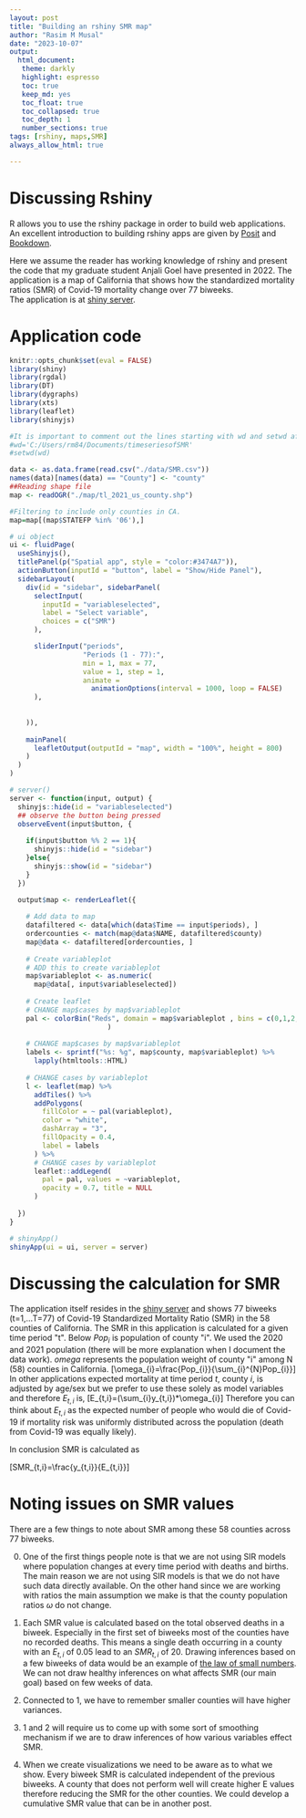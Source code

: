 ```yaml
---
layout: post
title: "Building an rshiny SMR map"
author: "Rasim M Musal"
date: "2023-10-07"
output:
  html_document:
   theme: darkly
   highlight: espresso
   toc: true
   keep_md: yes
   toc_float: true
   toc_collapsed: true
   toc_depth: 1
   number_sections: true
tags: [rshiny, maps,SMR]
always_allow_html: true

---
```




# Discussing Rshiny

R allows you to use the rshiny package in order to build web applications. An excellent introduction to building rshiny apps are given by [Posit](https://shiny.posit.co/r/articles/start/build/) and [Bookdown](https://bookdown.org/hadrien/how_to_build_a_shiny_app_from_scratch/).

Here we assume the reader has working knowledge of rshiny and present the code that my graduate student Anjali Goel have presented in 2022. The application is a map of California  that shows how the standardized mortality ratios (SMR) of Covid-19 mortality change over 77 biweeks.  
The application is at [shiny server](https://mmusal.shinyapps.io/timeseriesofSMR/).  

# Application code 


```r
knitr::opts_chunk$set(eval = FALSE)
library(shiny)
library(rgdal)
library(DT)
library(dygraphs)
library(xts)
library(leaflet)
library(shinyjs)

#It is important to comment out the lines starting with wd and setwd after running otherwise the app will not deploy.
#wd='C:/Users/rm84/Documents/timeseriesofSMR'
#setwd(wd)

data <- as.data.frame(read.csv("./data/SMR.csv"))
names(data)[names(data) == "County"] <- "county"
##Reading shape file
map <- readOGR("./map/tl_2021_us_county.shp")

#Filtering to include only counties in CA.
map=map[(map$STATEFP %in% '06'),]

# ui object
ui <- fluidPage(
  useShinyjs(),
  titlePanel(p("Spatial app", style = "color:#3474A7")),
  actionButton(inputId = "button", label = "Show/Hide Panel"),
  sidebarLayout(
    div(id = "sidebar", sidebarPanel(
      selectInput(
        inputId = "variableselected",
        label = "Select variable",
        choices = c("SMR")
      ),

      sliderInput("periods", 
                  "Periods (1 - 77):",
                  min = 1, max = 77,
                  value = 1, step = 1,
                  animate =
                    animationOptions(interval = 1000, loop = FALSE)
      ),
      
      
    )),
    
    mainPanel(
      leafletOutput(outputId = "map", width = "100%", height = 800)
    )
  )
)

# server()
server <- function(input, output) {
  shinyjs::hide(id = "variableselected")
  ## observe the button being pressed
  observeEvent(input$button, {
   
    if(input$button %% 2 == 1){
      shinyjs::hide(id = "sidebar")
    }else{
      shinyjs::show(id = "sidebar")
    }
  })

  output$map <- renderLeaflet({
    
    # Add data to map
    datafiltered <- data[which(data$Time == input$periods), ]
    ordercounties <- match(map@data$NAME, datafiltered$county)
    map@data <- datafiltered[ordercounties, ]
    
    # Create variableplot
    # ADD this to create variableplot
    map$variableplot <- as.numeric(
      map@data[, input$variableselected])
    
    # Create leaflet
    # CHANGE map$cases by map$variableplot
    pal <- colorBin("Reds", domain = map$variableplot , bins = c(0,1,2,3,4,5,6,7,51)
                        )
    
    # CHANGE map$cases by map$variableplot
    labels <- sprintf("%s: %g", map$county, map$variableplot) %>%
      lapply(htmltools::HTML)
    
    # CHANGE cases by variableplot
    l <- leaflet(map) %>%
      addTiles() %>%
      addPolygons(
        fillColor = ~ pal(variableplot),
        color = "white",
        dashArray = "3",
        fillOpacity = 0.4,
        label = labels
      ) %>%
      # CHANGE cases by variableplot
      leaflet::addLegend(
        pal = pal, values = ~variableplot,
        opacity = 0.7, title = NULL
      )
    
  })
}

# shinyApp()
shinyApp(ui = ui, server = server)
```

# Discussing the calculation for SMR

The application itself resides in the [shiny server](https://mmusal.shinyapps.io/timeseriesofSMR/)
and shows 77 biweeks (t=1,...T=77) of Covid-19 Standardized Mortality Ratio (SMR) in the 58 counties of California. The SMR in this application is calculated for a given time period "t".
Below $Pop_{i}$ is population of county "i". We used the 2020 and 2021 population (there will be more explanation when I document the data work).
$omega$ represents the population weight of county "i" among N (58) counties in California.
\[\omega_{i}=\frac{Pop_{i}}{\sum_{i}^{N}Pop_{i}}\]
In other applications expected mortality at time period $t$, county $i$, is adjusted by age/sex but we prefer to use these solely as model variables and therefore $E_{t,i}$ is, 
\[E_{t,i}=(\sum_{i}y_{t,i})*\omega_{i}\]
Therefore you can think about $E_{t,i}$ as the expected number of people who would die of Covid-19 if mortality risk was uniformly distributed across the population (death from Covid-19 was equally likely).

In conclusion SMR is calculated as

\[SMR_{t,i}=\frac{y_{t,i}}{E_{t,i}}\]

# Noting issues on SMR values

There are a few things to note about SMR among these 58 counties across 77 biweeks. 

0. One of the first things people note is that we are not using SIR models where population changes at every time period with deaths and births. The main reason we are not using SIR models is that we do not have such data directly available. On the other hand since we are working with ratios the main assumption we make is that the county population ratios $\omega$ do not change.     

1. Each SMR value is calculated based on the total observed deaths in a biweek. Especially in the first set of biweeks most of the counties have no recorded deaths. This means a single death occurring in a  county with an $E_{t,i}$  of 0.05 lead to an $SMR_{t,i}$  of 20. Drawing inferences based on a few biweeks of data would be an example of [the law of small numbers](https://en.wikipedia.org/wiki/Law_of_small_numbers). We can not draw healthy inferences on what affects SMR (our main goal) based on few weeks of data. 

2. Connected to 1, we have to remember smaller counties will have higher variances. 

3. 1 and 2 will require us to come up with some sort of smoothing mechanism if we are to draw inferences of how various variables effect SMR.   

4. When we create visualizations we need to be aware as to what we show. Every biweek SMR is calculated independent of the previous biweeks. A county that does not perform well will create higher E values therefore reducing the SMR for the other counties. We could develop a cumulative SMR value that can be in another post. 









